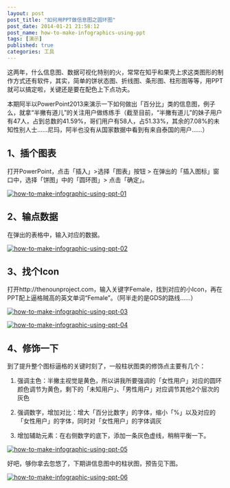```yaml
---
layout: post
post_title: "如何用PPT做信息图之圆环图"
post_date: 2014-01-21 21:58:12
post_name: how-to-make-infographics-using-ppt
tags: [演示]
published: true
categories: 工具
---
```


这两年，什么信息图、数据可视化特别的火，常常在知乎和果壳上求这类图形的制作方式还有软件，其实，简单的饼状态图、折线图、条形图、柱形图等等，用PPT就可以搞定啦，关键还是要在配色上下点功夫。

本期阿半以PowerPoint2013来演示一下如何做出「百分比」类的信息图，例子么，就拿“半撇有道儿”的关注用户做练练手（截至目前，“半撇有道儿”的妹子用户有47人，占到总数的41.59%，哥们用户有58人，占51.33%，其余的7.08%的未知性别人士……尼玛，阿半也没有从国家数据中看到有来自泰国的用户……）

## 1、插个图表

打开PowerPoint，点击「插入」&gt;选择「图表」按钮 &gt; 在弹出的「插入图标」窗口中，选择「饼图」中的「圆环图」&gt; 点击「确定」。

[![how-to-make-infographic-using-ppt-01](http://7arnhx.com1.z0.glb.clouddn.com/wp-content/uploads/2014/01/how-to-make-infographic-using-ppt-01.png)](http://7arnhx.com1.z0.glb.clouddn.com/wp-content/uploads/2014/01/how-to-make-infographic-using-ppt-01.png)

## 2、输点数据

在弹出的表格中，输入对应的数据。

[![how-to-make-infographic-using-ppt-02](http://7arnhx.com1.z0.glb.clouddn.com/wp-content/uploads/2014/01/how-to-make-infographic-using-ppt-02.png)](http://7arnhx.com1.z0.glb.clouddn.com/wp-content/uploads/2014/01/how-to-make-infographic-using-ppt-02.png)

## 3、找个Icon

打开http://thenounproject.com，输入关键字Female，找到对应的小Icon，再在PPT配上逼格贼高的英文单词“Female”。（阿半走的是GDS的路线……）

[![how-to-make-infographic-using-ppt-03](http://7arnhx.com1.z0.glb.clouddn.com/wp-content/uploads/2014/01/how-to-make-infographic-using-ppt-03.png)](http://7arnhx.com1.z0.glb.clouddn.com/wp-content/uploads/2014/01/how-to-make-infographic-using-ppt-03.png)

[![how-to-make-infographic-using-ppt-04](http://7arnhx.com1.z0.glb.clouddn.com/wp-content/uploads/2014/01/how-to-make-infographic-using-ppt-04.png)](http://7arnhx.com1.z0.glb.clouddn.com/wp-content/uploads/2014/01/how-to-make-infographic-using-ppt-04.png)

## 4、修饰一下

到了提升整个图标逼格的关键时刻了，一般柱状图类的修饰点主要有几个：

1.  强调主色：半撇主视觉是黄色，所以讲我所要强调的「女性用户」对应的圆环颜色调节为黄色，剩下的「未知用户」、「男性用户」对应调节其他2个层次的灰色

2.  强调数字，增加对比：增大「百分比数字」的字体，缩小「%」以及对应的「女性用户」的字体，同时对「女性用户」的字体调灰

3.  增加辅助元素：在右侧数字的底下，添加一条灰色虚线，稍稍平衡一下。

[![how-to-make-infographic-using-ppt-05](http://7arnhx.com1.z0.glb.clouddn.com/wp-content/uploads/2014/01/how-to-make-infographic-using-ppt-05.png)](http://7arnhx.com1.z0.glb.clouddn.com/wp-content/uploads/2014/01/how-to-make-infographic-using-ppt-05.png)

好吧，够你拿去忽悠了，下期讲信息图中的柱状图，预告见下图。

[![how-to-make-infographic-using-ppt-06](http://7arnhx.com1.z0.glb.clouddn.com/wp-content/uploads/2014/01/how-to-make-infographic-using-ppt-06.png)](http://7arnhx.com1.z0.glb.clouddn.com/wp-content/uploads/2014/01/how-to-make-infographic-using-ppt-06.png)